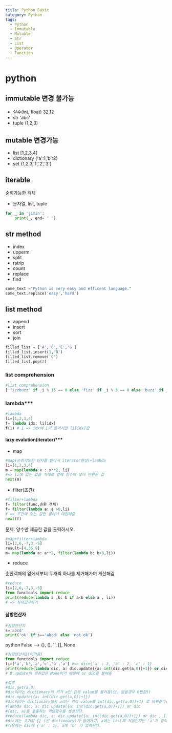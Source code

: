 ```yaml
---
title: Python Basic
category: Python
tags:
  - Python
  - Immutable
  - Mutable
  - Str
  - List
  - Operator
  - Function
---
```


# python

## immutable 변경 불가능

- 실수(int, float) 32.12
- str 'abc'
- tuple (1,2,3)

## mutable 변경가능

- list [1,2,3,4]
- dictionary {'a':1,'b':2}
- set {1,2,3,'1','2','3'}

## iterable

순회가능한 객체

- 문자열, list, tuple

~~~Python
for _ in 'jimin':
    print(_, end= ' ')
~~~

## str method

- index
- upperm
- split
- rstrip
- count
- replace
- find

~~~Python
some_text ="Python is very easy and efficent language."
some_text.replace('easy','hard')
~~~

## list method

- append
- insert
- sort
- join

~~~Python
filled_list = ['A','C','E','G']
filled_list.insert(1,'B')
filled_list.remove('C')
filled_list.pop(2)
~~~

### list comprehension

~~~Python
#list comprehension
['fizzbuzz' if _i % 15 == 0 else 'fizz' if _i % 3 == 0 else 'buzz' if _i % 5 == 0 else _i for _i in range(1,100+1)]
~~~

### lambda***

~~~Python
#lambda
li=[1,2,3,4]
f= lambda idx: li[idx]
f(1) # 1 => idx에 1이 들어가면 li[idx]값
~~~

#### lazy evalution(iterator)***

- map

~~~Python
#map(순회가능한 인자를 받아서 iterator형성)+lambda
li=[1,2,3,4]
m = map(lambda x : x**2, li)
#=> li에 있는 값을 차례로 앞에 함수에 넣어 반환된 값
next(m)
~~~

- filter(조건)

~~~Python
#filter+lambda
f= filter(func,순환 객체)
f= filter(lambda a: a >0,li)
# => 조건에 맞는 값만 골라서 대입해줌
next(f)
~~~

문제. 양수만 제곱한 값을 출력하시오.

~~~Python
#map+filter+lambda
li=[2,6,-7,3,-5]
result=[4,36,9]
m= map(lambda a: a**2, filter(lambda b: b>0,li))
~~~

- reduce

순환객체의 앞에서부터 두개씩 하나를 제거해가며 계산해감

~~~Python
#reduce
li=[2,6,-7,3,-5]
from functools import reduce
print(reduce(lambda a ,b: b if a<b else a , li)) 
# => 최대값구하기
~~~

#### 삼항연산자

~~~Python
#삼항연산자
s='abcd'
print('ok' if s=='abcd' else 'not ok')
~~~

python False --> {}, (), '', [], None

~~~Python
#삼항연산자2(어려움)
from functools import reduce
li=['a','b','a','c','b','a'] #=> dic={'a' : 3, 'b' : 2, 'c' : 1}
print(reduce(lambda dic, a: dic.update({a: int(dic.get(a,0))+1}) or dic , li, {})) 
# D.update의 반환값은 None이기 때문에 or dic을 붙여줌

#설명
#dic.get(a,0)
#dic이라는 dictionary의 키가 a인 값의 value를 불러옴(단, 없을경우 0반환))
#dic.update({a: int(dic.get(a,0))+1})
#dic이라는 dictionary에서 a라는 키의 value를 int(dic.get(a,0))+1) 로 바꿔준다(기존 value에서 1을 더해줌)
#lambda dic, a: dic.update({a: int(dic.get(a,0))+1}) or dic
#(dic, a)를 호출하는 익명함수를 생성한다.
#reduce(lambda dic, a: dic.update({a: int(dic.get(a,0))+1}) or dic , li, {})
#dic에는 초기값 {} (빈 dictionary)가 들어가고, a에는 list의 처음인자인 'a'가 입력된다.
#다음에는 dic에 {'a' : 1}, a에 'b' 가 입력된다.
~~~